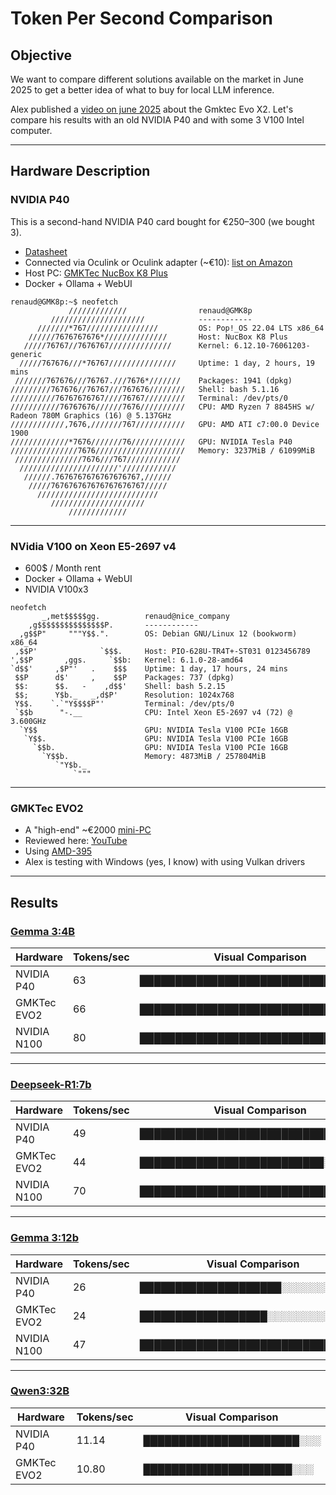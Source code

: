 # Token Per Second Comparison

## Objective

We want to compare different solutions available on the market in June 2025 to get a better idea of what to buy for local LLM inference.

Alex published a [video on june 2025](https://www.youtube.com/watch?v=B7GDr-VFuEo) about the Gmktec Evo X2. Let's compare his results with an old NVIDIA P40 and with some 3 V100 Intel computer.

---

## Hardware Description

### NVIDIA P40

This is a second-hand NVIDIA P40 card bought for €250–300 (we bought 3).  
- [Datasheet](https://www.nvidia.com/content/dam/en-zz/Solutions/design-visualization/documents/nvidia-p40-datasheet.pdf)  
- Connected via Oculink or Oculink adapter (~€10): [list on Amazon](https://www.amazon.com/s?k=nvme+to+oculink&i=industrial)  
- Host PC: [GMKTec NucBox K8 Plus](https://www.gmktec.com/products/amd-ryzen-7-8845hs-mini-pc-nucbox-k8-plus?spm=..product_ba613c14-a120-431b-af10-c5c5ca575d55.header_1.1&spm_prev=..index.header_1.1&variant=e031c061-8f2a-45f4-9de2-e1eda86fc00e)
- Docker + Ollama + WebUI


```
renaud@GMK8p:~$ neofetch
             /////////////                renaud@GMK8p 
         /////////////////////            ------------ 
      ///////*767////////////////         OS: Pop!_OS 22.04 LTS x86_64 
    //////7676767676*//////////////       Host: NucBox K8 Plus 
   /////76767//7676767//////////////      Kernel: 6.12.10-76061203-generic 
  /////767676///*76767///////////////     Uptime: 1 day, 2 hours, 19 mins 
 ///////767676///76767.///7676*///////    Packages: 1941 (dpkg) 
/////////767676//76767///767676////////   Shell: bash 5.1.16 
//////////76767676767////76767/////////   Terminal: /dev/pts/0 
///////////76767676//////7676//////////   CPU: AMD Ryzen 7 8845HS w/ Radeon 780M Graphics (16) @ 5.137GHz 
////////////,7676,///////767///////////   GPU: AMD ATI c7:00.0 Device 1900 
/////////////*7676///////76////////////   GPU: NVIDIA Tesla P40 
///////////////7676////////////////////   Memory: 3237MiB / 61099MiB 
 ///////////////7676///767////////////
  //////////////////////'////////////                             
   //////.7676767676767676767,//////                              
    /////767676767676767676767/////
      ///////////////////////////
         /////////////////////
             /////////////
```

---

### NVidia V100 on Xeon E5-2697 v4

- 600$ / Month rent
- Docker + Ollama + WebUI
- NVIDIA V100x3
```
neofetch
       _,met$$$$$gg.          renaud@nice_company 
    ,g$$$$$$$$$$$$$$$P.       ------------ 
  ,g$$P"     """Y$$.".        OS: Debian GNU/Linux 12 (bookworm) x86_64 
 ,$$P'              `$$$.     Host: PIO-628U-TR4T+-ST031 0123456789 
',$$P       ,ggs.     `$$b:   Kernel: 6.1.0-28-amd64 
`d$$'     ,$P"'   .    $$$    Uptime: 1 day, 17 hours, 24 mins 
 $$P      d$'     ,    $$P    Packages: 737 (dpkg) 
 $$:      $$.   -    ,d$$'    Shell: bash 5.2.15 
 $$;      Y$b._   _,d$P'      Resolution: 1024x768 
 Y$$.    `.`"Y$$$$P"'         Terminal: /dev/pts/0 
 `$$b      "-.__              CPU: Intel Xeon E5-2697 v4 (72) @ 3.600GHz 
  `Y$$                        GPU: NVIDIA Tesla V100 PCIe 16GB 
   `Y$$.                      GPU: NVIDIA Tesla V100 PCIe 16GB 
     `$$b.                    GPU: NVIDIA Tesla V100 PCIe 16GB 
       `Y$$b.                 Memory: 4873MiB / 257804MiB 
          `"Y$b._
              `"""                                    
```

---

### GMKTec EVO2

- A "high-end" ~€2000 [mini-PC](https://www.gmktec.com/products/amd-ryzen%E2%84%A2-ai-max-395-evo-x2-ai-mini-pc)
- Reviewed here: [YouTube](https://www.youtube.com/watch?v=B7GDr-VFuEo)
- Using [AMD-395](https://www.amd.com/en/products/processors/laptop/ryzen/ai-300-series/amd-ryzen-ai-max-plus-395.html)
- Alex is testing with Windows (yes, I know) with using Vulkan drivers
---


## Results

### [Gemma 3:4B](https://ollama.com/library/gemma3:4b)

| Hardware        | Tokens/sec | Visual Comparison                    |
|----------------|-------------|--------------------------------------|
| NVIDIA P40     | 63          | █████████████████████████████░░░     |
| GMKTec EVO2    | 66          | ███████████████████████████████     |
| NVIDIA N100    | 80          | ██████████████████████████████████  |

---

### [Deepseek-R1:7b](https://ollama.com/library/deepseek-r1:7b)

| Hardware        | Tokens/sec | Visual Comparison                    |
|----------------|-------------|--------------------------------------|
| NVIDIA P40     | 49          | █████████████████████████████░░░     |
| GMKTec EVO2    | 44          | ██████████████████████████░░░░       |
| NVIDIA N100    | 70          | ██████████████████████████████████  |

---

### [Gemma 3:12b](https://ollama.com/library/gemma3:12b)

| Hardware        | Tokens/sec | Visual Comparison                    |
|----------------|-------------|--------------------------------------|
| NVIDIA P40     | 26          | ████████████████████░░░░░░░░         |
| GMKTec EVO2    | 24          | ██████████████████░░░░░░░░░░         |
| NVIDIA N100    | 47          | ████████████████████████████████     |

---

### [Qwen3:32B](https://ollama.com/library/qwen3:32b)

| Hardware        | Tokens/sec | Visual Comparison                    |
|----------------|-------------|--------------------------------------|
| NVIDIA P40     | 11.14       | ██████████████████████░░░            |
| GMKTec EVO2    | 10.80       | █████████████████████░░░             |
